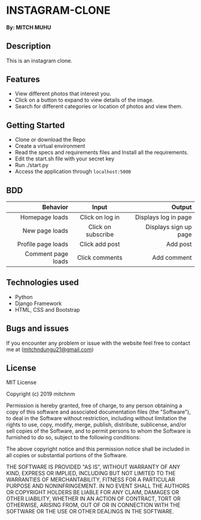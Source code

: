 # INSTAGRAM-CLONE

#### By: **MITCH MUHU**

## Description

This is an instagram clone.

## Features
* View different photos that interest you.
* Click on a button to expand to view details of the image.
* Search for different categories or location of photos and view them.

## Getting Started

* Clone or download the Repo
* Create a virtual environment
* Read the specs and requirements files and Install all the requirements.
* Edit the start.sh file with your secret key
* Run ./start.py
* Access the application through `localhost:5000`

## BDD

| Behavior                    | Input                         | Output                       |
|----------------------------:|:-----------------------------:|-----------------------------:|
| Homepage loads              |  Click on log in              |  Displays log in page        |
| New page loads              |  Click on subscribe           |  Displays sign up page       |
| Profile page loads          |  Click add post               |  Add post                    |
| Comment page loads          |  Click comments               |  Add comment                 |

## Technologies used

* Python
* Django Framework
* HTML, CSS and Bootstrap

## Bugs and issues

If you encounter any problem or issue with the website feel free to contact me at (mitchndungu21@gmail.com)

## License

MIT License

Copyright (c) 2019 mitchnm

Permission is hereby granted, free of charge, to any person obtaining a copy
of this software and associated documentation files (the "Software"), to deal
in the Software without restriction, including without limitation the rights
to use, copy, modify, merge, publish, distribute, sublicense, and/or sell
copies of the Software, and to permit persons to whom the Software is
furnished to do so, subject to the following conditions:

The above copyright notice and this permission notice shall be included in all
copies or substantial portions of the Software.

THE SOFTWARE IS PROVIDED "AS IS", WITHOUT WARRANTY OF ANY KIND, EXPRESS OR
IMPLIED, INCLUDING BUT NOT LIMITED TO THE WARRANTIES OF MERCHANTABILITY,
FITNESS FOR A PARTICULAR PURPOSE AND NONINFRINGEMENT. IN NO EVENT SHALL THE
AUTHORS OR COPYRIGHT HOLDERS BE LIABLE FOR ANY CLAIM, DAMAGES OR OTHER
LIABILITY, WHETHER IN AN ACTION OF CONTRACT, TORT OR OTHERWISE, ARISING FROM,
OUT OF OR IN CONNECTION WITH THE SOFTWARE OR THE USE OR OTHER DEALINGS IN THE
SOFTWARE.